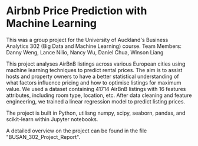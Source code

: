 # Airbnb Price Prediction with Machine Learning

This was a group project for the University of Auckland's Business Analytics 302 (Big Data and Machine Learning) course.
Team Members: Danny Weng, Lance Nilio, Nancy Wu, Daniel Chua, Winson Liang

This project analyses AirBnB listings across various European cities using machine learning techniques to predict rental prices. The aim is to assist hosts and property owners to have a better statistical understanding of what factors influence pricing and how to optimise listings for maximum value.
We used a dataset containing 41714 AirBnB listings with 16 features attributes, including room type, location, etc. After data cleaning and feature engineering, we trained a linear regression model to predict listing prices.

The project is built in Python, utilisng numpy, scipy, seaborn, pandas, and scikit-learn within Jupyter notebooks.

A detailed overview on the project can be found in the file "BUSAN_302_Project_Report".

